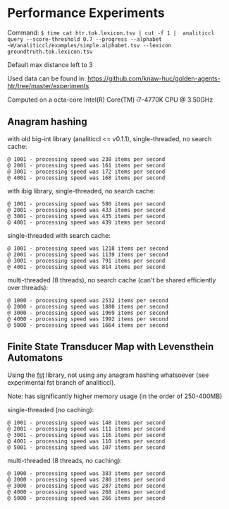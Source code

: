 # Performance Experiments

Command: ``$ time cat htr.tok.lexicon.tsv | cut -f 1 |  analiticcl query --score-threshold
0.7 --progress --alphabet ~W/analiticcl/examples/simple.alphabet.tsv --lexicon groundtruth.tok.lexicon.tsv``

Default max distance left to 3

Used data can be found in: https://github.com/knaw-huc/golden-agents-htr/tree/master/experiments

Computed on a octa-core Intel(R) Core(TM) i7-4770K CPU @ 3.50GHz

## Anagram hashing

with old big-int library (analiticcl <= v0.1.1), single-threaded, no search cache:

```
@ 1001 - processing speed was 238 items per second
@ 2001 - processing speed was 161 items per second
@ 3001 - processing speed was 172 items per second
@ 4001 - processing speed was 168 items per second
```

with ibig library, single-threaded, no search cache:

```
@ 1001 - processing speed was 580 items per second
@ 2001 - processing speed was 433 items per second
@ 3001 - processing speed was 435 items per second
@ 4001 - processing speed was 439 items per second
```

single-threaded with search cache:

```
@ 1001 - processing speed was 1218 items per second
@ 2001 - processing speed was 1139 items per second
@ 3001 - processing speed was 791 items per second
@ 4001 - processing speed was 814 items per second
```

multi-threaded (8 threads), no search cache (can't be shared efficiently over threads):

```
@ 1000 - processing speed was 2532 items per second
@ 2000 - processing speed was 1880 items per second
@ 3000 - processing speed was 1969 items per second
@ 4000 - processing speed was 1992 items per second
@ 5000 - processing speed was 1664 items per second
```

## Finite State Transducer Map with Levensthein Automatons

Using the [fst](https://github.com/BurntSushi/fst) library, not using any anagram hashing whatsoever (see experimental
fst branch of analiticcl).

Note: has significantly higher memory usage (in the order of 250-400MB)

single-threaded (no caching):

```
@ 1001 - processing speed was 148 items per second
@ 2001 - processing speed was 111 items per second
@ 3001 - processing speed was 116 items per second
@ 4001 - processing speed was 110 items per second
@ 5001 - processing speed was 107 items per second
```

multi-threaded (8 threads, no caching):

```
@ 1000 - processing speed was 383 items per second
@ 2000 - processing speed was 280 items per second
@ 3000 - processing speed was 287 items per second
@ 4000 - processing speed was 268 items per second
@ 5000 - processing speed was 266 items per second
```

